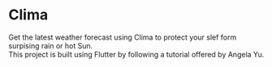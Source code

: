 # Clima
Get the latest weather forecast using Clima to protect your slef form surpising rain or hot Sun.<br>
This project is built using Flutter by following a tutorial offered by Angela Yu.
